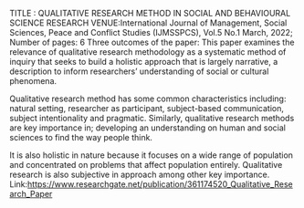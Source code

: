 TITLE : QUALITATIVE RESEARCH METHOD IN SOCIAL AND BEHAVIOURAL SCIENCE RESEARCH
VENUE:International Journal of Management, Social Sciences, Peace and Conflict Studies (IJMSSPCS), Vol.5 No.1 March, 2022;
Number of pages: 6
Three outcomes of the paper:
This paper examines the relevance of qualitative research methodology as a systematic method of inquiry that seeks to build a holistic approach that is largely narrative, a
description to inform researchers’ understanding of social or cultural phenomena.

Qualitative research method has some common characteristics including: natural setting, researcher as participant, subject-based communication, subject intentionality
and pragmatic. Similarly, qualitative research methods are key importance in; developing an understanding on human and social sciences to find the way people think.

It is also holistic in nature because it focuses on a wide range of population and concentrated on problems that affect population entirely. Qualitative research is also
subjective in approach among other key importance.
Link:https://www.researchgate.net/publication/361174520_Qualitative_Research_Paper
